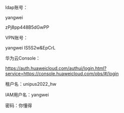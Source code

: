 ldap账号：

yangwei

zPj8pp448B5dGwPP



VPN账号：

yangwei   IS5S2w\&EpCrL





华为云Console：

https://auth.huaweicloud.com/authui/login.html?service=https://console.huaweicloud.com/obs/#/login

租户名：unipus2022\_hw

IAM用户名：yangwei

密码：你懂得

